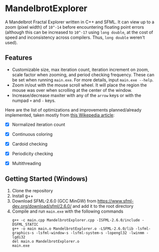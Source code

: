 # MandelbrotExplorer
A Mandelbrot Fractal Explorer written in C++ and SFML.
It can view up to a zoom (pixel width) of `10^-14` before encountering floating point errors (although this can be increased to `10^-17` using `long double`, at the cost of speed and inconsistency across compilers. Thus, `long double` weren't used).


## Features
- Customizable size, max iteration count, iteration increment on zoom, scale factor when zooming, and period checking frequency. These can be set when running `main.exe`. For more details, input `main.exe --help`. 
- Zoom in/out with the mouse scroll wheel. It will place the region the mouse was over when scrolling at the center of the window.
- Increase/decrease maxiter with any of the `arrow` keys or with the numpad `+` and `-` keys.

Here are the list of optimizations and improvements planned/already implemented, taken mostly from [this Wikepedia article](https://www.wikiwand.com/en/Plotting_algorithms_for_the_Mandelbrot_set):
- [x] Normalized iteration count
- [x] Continuous coloring
- [x] Cardoid checking
- [x] Periodicity checking
- [x] Multithreading


## Getting Started (Windows)
1. Clone the repository
2. Install g++
3. Download SFML-2.6.0 (GCC MinGW) from https://www.sfml-dev.org/download/sfml/2.6.0/ and add it to the root directory
4. Compile and run `main.exe` with the following commands
    ```
    g++ -c main.cpp MandelbrotExplorer.cpp -ISFML-2.6.0/include -DSFML_STATIC
    g++ -o main main.o MandelbrotExplorer.o -LSFML-2.6.0/lib -lsfml-graphics-s -lsfml-window-s -lsfml-system-s -lopengl32 -lwinmm -lgdi32
    del main.o MandelbrotExplorer.o
    main.exe
    ```